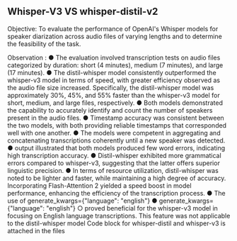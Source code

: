 ## Whisper-V3 VS whisper-distil-v2

Objective: To evaluate the performance of OpenAI's Whisper models for speaker diarization across audio files of varying lengths and to determine the feasibility of the task.

Observation :
● The evaluation involved transcription tests on audio files categorized by duration: short (4 minutes), medium (7 minutes), and large (17 minutes).
● The distil-whisper model consistently outperformed the whisper-v3 model in terms of speed, with greater efficiency observed as the audio file size increased. Specifically, the distil-whisper model was approximately 30%, 45%, and 55% faster than the whisper-v3 model for short, medium, and large files, respectively.
● Both models demonstrated the capability to accurately identify and count the number of speakers present in the audio files.
● Timestamp accuracy was consistent between the two models, with both providing reliable timestamps that corresponded well with one another.
● The models were competent in aggregating and concatenating transcriptions coherently until a new speaker was detected.
● output illustrated that both models produced few word errors, indicating high transcription accuracy.
● Distil-whisper exhibited more grammatical errors compared to whisper-v3, suggesting that the latter offers superior linguistic precision.
● In terms of resource utilization, distil-whisper was noted to be lighter and faster, while maintaining a high degree of accuracy.
Incorporating Flash-Attention 2 yielded a speed boost in model performance, enhancing the efficiency of the transcription process.
● The use of generate_kwargs={"language": "english"}
● generate_kwargs={"language": "english"}
○ proved beneficial for the whisper-v3 model in focusing on English language transcriptions. This feature was not applicable to the distil-whisper model
Code block for whisper-distil and whisper-v3 is attached in the files